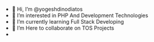 - 👋 Hi, I’m @yogeshdinodiatos
- 👀 I’m interested in PHP And Development Technologies
- 🌱 I’m currently learning Full Stack Developing
- 💞️ I’m Here to collaborate on TOS Projects
- 
